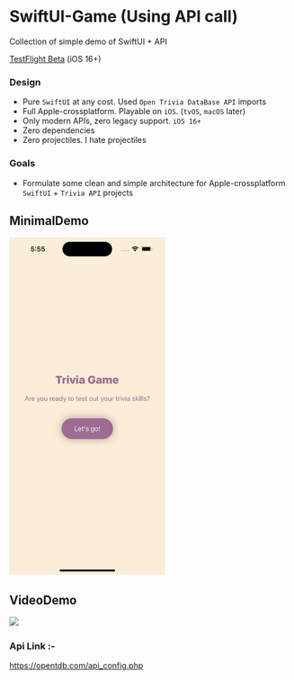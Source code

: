 # SwiftUI-Game (Using API call)
Collection of simple demo of SwiftUI + API

[TestFlight Beta](https://testflight.apple.com/join/52wVoy8Z "TestFlight Beta") (iOS 16+)

### Design
- Pure `SwiftUI` at any cost. Used `Open Trivia DataBase API` imports
- Full Apple-crossplatform. Playable on `iOS`. (`tvOS`, `macOS` later)
- Only modern APIs, zero legacy support. `iOS 16+`
- Zero dependencies
- Zero projectiles. I hate projectiles

### Goals
- Formulate some clean and simple architecture for Apple-crossplatform `SwiftUI` + `Trivia API` projects

## MinimalDemo
<p float="left">
<img src="https://github.com/hi-malik/Personal/blob/main/Simulator%20Screen%20Shot%20-%20iPhone%2014%20Pro%20-%202022-11-07%20at%2017.55.54.png" height="600">
</p>

## VideoDemo
<a href="#"><img width="800" height="auto" src="https://github.com/jsm-28415/Personal/blob/main/ezgif.com-gif-maker%20(4).gif" height="175px"/></a>


### Api Link :-
https://opentdb.com/api_config.php
